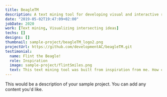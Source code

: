 ```yaml
---
title: BeagleTM
description: A text mining tool for developing visual and interactive relationship networks from PubMed article information.
date: "2019-05-02T19:47:09+02:00"
jobDate: 2020
work: [Text mining, Visualizing intersecting ideas]
techs: []
designs: []
thumbnail: sample-project/beagleTM_logo2.png
projectUrl: https://github.com/developmentAC/beagleTM.git
testimonial:
  name: Flint the Beagle!
  role: Inspiration
  image: sample-project/flintSmiles.png
  text: This text mining tool was built from inspiration from me. How cool is that!? I approve this software.
---
```


This would be a description of your sample project. You can add any content you'd like.

